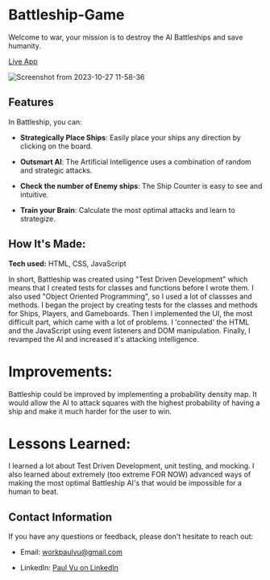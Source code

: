 # Battleship-Game

Welcome to war, your mission is to destroy the AI Battleships and save humanity.

[Live App](https://paulvu2023.github.io/Battleship-Game/)

![Screenshot from 2023-10-27 11-58-36](https://github.com/paulvu2023/Battleship-Game/assets/118864214/edaa3309-b0ee-4413-bc56-efbe66902821)

## Features

In Battleship, you can:

- **Strategically Place Ships**: Easily place your ships any direction by clicking on the board.

- **Outsmart AI**: The Artificial Intelligence uses a combination of random and strategic attacks.

- **Check the number of Enemy ships**: The Ship Counter is easy to see and intuitive.

- **Train your Brain**: Calculate the most optimal attacks and learn to strategize.

## How It's Made:

**Tech used:** HTML, CSS, JavaScript

In short, Battleship was created using "Test Driven Development" which means that I created tests for classes and functions before I wrote them. I also used "Object Oriented Programming", so I used a lot of classses and methods. I began the project by creating tests for the classes and methods for Ships, Players, and Gameboards. Then I implemented the UI, the most difficult part, which came with a lot of problems. I 'connected' the HTML and the JavaScript using event listeners and DOM manipulation. Finally, I revamped the AI and increased it's attacking intelligence.

# Improvements:

Battleship could be improved by implementing a probability density map. It would allow the AI to attack squares with the highest probability of having a ship and make it much harder for the user to win.

# Lessons Learned:

I learned a lot about Test Driven Development, unit testing, and mocking. I also learned about extremely (too extreme FOR NOW) advanced ways of making the most optimal Battleship AI's that would be impossible for a human to beat.

## Contact Information

If you have any questions or feedback, please don't hesitate to reach out:

- Email: [workpaulvu@gmail.com](mailto:workpaulvu@gmail.com)
  
- LinkedIn: [Paul Vu on LinkedIn](https://www.linkedin.com/in/paul-vu-business)

